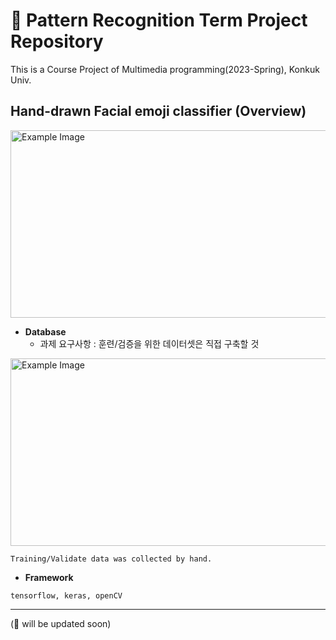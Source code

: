 # 📱 Pattern Recognition Term Project Repository

This is a Course Project of Multimedia programming(2023-Spring), Konkuk Univ.

## Hand-drawn Facial emoji classifier (Overview)
<img src="https://github.com/versatile0010/Multimedia/assets/96612168/b09bc57b-f07b-4813-9725-66a4f941a869" alt="Example Image" width="600" height="300">

- **Database**
  - 과제 요구사항 : 훈련/검증을 위한 데이터셋은 직접 구축할 것
<img src="https://github.com/versatile0010/Multimedia/assets/96612168/12b985d8-3c98-4abf-bed8-f6f38b7b58ad" alt="Example Image" width="600" height="300">

```
Training/Validate data was collected by hand.
```

- **Framework**
```
tensorflow, keras, openCV
```
---


(🔨 will be updated soon)
